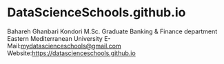 # DataScienceSchools.github.io

  Bahareh Ghanbari Kondori 
  M.Sc. Graduate 
  Banking & Finance department
  Eastern Mediterranean University
  E-Mail:mydatascienceschools@gmail.com
  Website:https://datascienceschools.github.io

